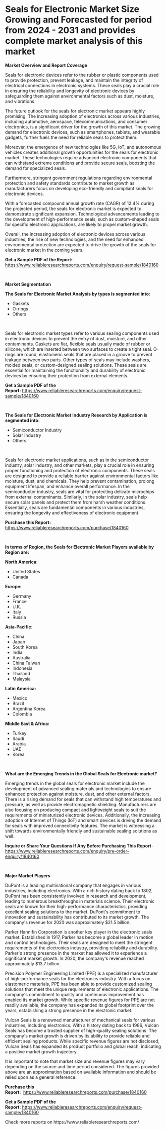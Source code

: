 <p><h1>Seals for Electronic Market Size Growing and Forecasted for period from 2024 - 2031 and provides complete market analysis of this market</h1></p><p><strong>Market Overview and Report Coverage</strong></p>
<p><p>Seals for electronic devices refer to the rubber or plastic components used to provide protection, prevent leakage, and maintain the integrity of electrical connections in electronic systems. These seals play a crucial role in ensuring the reliability and longevity of electronic devices by safeguarding them against environmental factors such as dust, moisture, and vibrations.</p><p>The future outlook for the seals for electronic market appears highly promising. The increasing adoption of electronics across various industries, including automotive, aerospace, telecommunications, and consumer electronics, is a significant driver for the growth of this market. The growing demand for electronic devices, such as smartphones, tablets, and wearable gadgets, further fuels the need for reliable seals to protect them.</p><p>Moreover, the emergence of new technologies like 5G, IoT, and autonomous vehicles creates additional growth opportunities for the seals for electronic market. These technologies require advanced electronic components that can withstand extreme conditions and provide secure seals, boosting the demand for specialized seals.</p><p>Furthermore, stringent government regulations regarding environmental protection and safety standards contribute to market growth as manufacturers focus on developing eco-friendly and compliant seals for electronic devices.</p><p>With a forecasted compound annual growth rate (CAGR) of 12.4% during the projected period, the seals for electronic market is expected to demonstrate significant expansion. Technological advancements leading to the development of high-performance seals, such as custom-shaped seals for specific electronic applications, are likely to propel market growth.</p><p>Overall, the increasing adoption of electronic devices across various industries, the rise of new technologies, and the need for enhanced environmental protection are expected to drive the growth of the seals for electronic market in the coming years.</p></p>
<p><strong>Get a Sample PDF of the Report:</strong> <a href="https://www.reliableresearchreports.com/enquiry/request-sample/1840160">https://www.reliableresearchreports.com/enquiry/request-sample/1840160</a></p>
<p>&nbsp;</p>
<p><strong>Market Segmentation</strong></p>
<p><strong>The Seals for Electronic Market Analysis by types is segmented into:</strong></p>
<p><ul><li>Gaskets</li><li>O-rings</li><li>Others</li></ul></p>
<p>&nbsp;</p>
<p><p>Seals for electronic market types refer to various sealing components used in electronic devices to prevent the entry of dust, moisture, and other contaminants. Gaskets are flat, flexible seals usually made of rubber or silicone, which are inserted between two surfaces to create a tight seal. O-rings are round, elastomeric seals that are placed in a groove to prevent leakage between two parts. Other types of seals may include washers, molded seals, or custom-designed sealing solutions. These seals are essential for maintaining the functionality and durability of electronic devices by ensuring their protection from external elements.</p></p>
<p><strong>Get a Sample PDF of the Report:</strong>&nbsp;<a href="https://www.reliableresearchreports.com/enquiry/request-sample/1840160">https://www.reliableresearchreports.com/enquiry/request-sample/1840160</a></p>
<p>&nbsp;</p>
<p><strong>The Seals for Electronic Market Industry Research by Application is segmented into:</strong></p>
<p><ul><li>Semiconductor Industry</li><li>Solar Industry</li><li>Others</li></ul></p>
<p>&nbsp;</p>
<p><p>Seals for electronic market applications, such as in the semiconductor industry, solar industry, and other markets, play a crucial role in ensuring proper functioning and protection of electronic components. These seals are designed to provide a reliable barrier against environmental factors like moisture, dust, and chemicals. They help prevent contamination, prolong equipment lifespan, and enhance overall performance. In the semiconductor industry, seals are vital for protecting delicate microchips from external contaminants. Similarly, in the solar industry, seals help secure solar panels and protect them from harsh weather conditions. Essentially, seals are fundamental components in various industries, ensuring the longevity and effectiveness of electronic equipment.</p></p>
<p><strong>Purchase this Report:</strong>&nbsp; <a href="https://www.reliableresearchreports.com/purchase/1840160">https://www.reliableresearchreports.com/purchase/1840160</a></p>
<p>&nbsp;</p>
<p><strong>In terms of Region, the Seals for Electronic Market Players available by Region are:</strong></p>
<p>
    <p> <strong> North America: </strong>
        <ul>
            <li>United States</li>
            <li>Canada</li>
        </ul>
        </p> 
    <p> <strong> Europe: </strong>
        <ul>
            <li>Germany</li>
            <li>France</li>
            <li>U.K.</li>
            <li>Italy</li>
            <li>Russia</li>
        </ul>
        </p> 
    <p> <strong> Asia-Pacific: </strong>
        <ul>
            <li>China</li>
            <li>Japan</li>
            <li>South Korea</li>
            <li>India</li>
            <li>Australia</li>
            <li>China Taiwan</li>
            <li>Indonesia</li>
            <li>Thailand</li>
            <li>Malaysia</li>
        </ul>
        </p> 
    <p> <strong> Latin America: </strong>
        <ul>
            <li>Mexico</li>
            <li>Brazil</li>
            <li>Argentina Korea</li>
            <li>Colombia</li>
        </ul>
        </p> 
    <p> <strong> Middle East & Africa: </strong>
        <ul>
            <li>Turkey</li>
            <li>Saudi</li>
            <li>Arabia</li>
            <li>UAE</li>
            <li>Korea</li>
        </ul>
    </p>
    </p>
<p>&nbsp;</p>
<p><strong>What are the Emerging Trends in the Global Seals for Electronic market?</strong></p>
<p><p>Emerging trends in the global seals for electronic market include the development of advanced sealing materials and technologies to ensure enhanced protection against moisture, dust, and other external factors. There is a rising demand for seals that can withstand high temperatures and pressure, as well as provide electromagnetic shielding. Manufacturers are also focusing on producing compact and lightweight seals to suit the requirements of miniaturized electronic devices. Additionally, the increasing adoption of Internet of Things (IoT) and smart devices is driving the demand for seals with improved connectivity features. The market is witnessing a shift towards environmentally friendly and sustainable sealing solutions as well.</p></p>
<p><strong>Inquire or Share Your Questions If Any Before Purchasing This Report</strong>- <a href="https://www.reliableresearchreports.com/enquiry/pre-order-enquiry/1840160">https://www.reliableresearchreports.com/enquiry/pre-order-enquiry/1840160</a></p>
<p>&nbsp;</p>
<p><strong>Major Market Players</strong></p>
<p><p>DuPont is a leading multinational company that engages in various industries, including electronics. With a rich history dating back to 1802, DuPont has been consistently involved in research and development, leading to numerous breakthroughs in materials science. Their electronic seals are known for their high-performance characteristics, providing excellent sealing solutions to the market. DuPont's commitment to innovation and sustainability has contributed to its market growth. The company's revenue for 2020 was approximately $21.5 billion.</p><p>Parker Hannifin Corporation is another key player in the electronic seals market. Established in 1917, Parker has become a global leader in motion and control technologies. Their seals are designed to meet the stringent requirements of the electronics industry, providing reliability and durability. Parker's strong presence in the market has allowed it to experience a significant market growth. In 2020, the company's revenue reached approximately $13.7 billion.</p><p>Precision Polymer Engineering Limited (PPE) is a specialized manufacturer of high-performance seals for the electronics industry. With a focus on elastomeric materials, PPE has been able to provide customized sealing solutions that meet the unique requirements of electronic applications. The company's commitment to quality and continuous improvement has enabled its market growth. While specific revenue figures for PPE are not readily available, the company has expanded its global footprint over the years, establishing a strong presence in the electronic market.</p><p>Vulcan Seals is a renowned manufacturer of mechanical seals for various industries, including electronics. With a history dating back to 1986, Vulcan Seals has become a trusted supplier of high-quality sealing solutions. The company's market growth is driven by its ability to provide reliable and efficient sealing products. While specific revenue figures are not disclosed, Vulcan Seals has expanded its product portfolio and global reach, indicating a positive market growth trajectory.</p><p>It is important to note that market size and revenue figures may vary depending on the source and time period considered. The figures provided above are an approximation based on available information and should be relied upon as a general reference.</p></p>
<p><strong>Purchase this Report:</strong>&nbsp;&nbsp;<a href="https://www.reliableresearchreports.com/purchase/1840160">https://www.reliableresearchreports.com/purchase/1840160</a></p>
<p></p>
<p><strong>Get a Sample PDF of the Report:</strong>&nbsp;<a href="https://www.reliableresearchreports.com/enquiry/request-sample/1840160">https://www.reliableresearchreports.com/enquiry/request-sample/1840160</a></p>
<p>Check more reports on https://www.reliableresearchreports.com/</p>